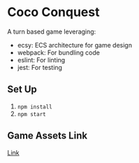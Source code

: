 # Coco Conquest
A turn based game leveraging:
- ecsy: ECS architecture for game design
- webpack: For bundling code
- eslint: For linting
- jest: For testing

## Set Up
1. `npm install`
2. `npm start`

## Game Assets Link
[Link](https://game-icons.net/tags/weapon.html)
